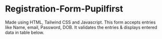 # Registration-Form-Pupilfirst
Made using HTML, Tailwind CSS and Javascript.
This form accepts entries like Name, email, Password, DOB.
It validates the entries & displays entered data in table below.
